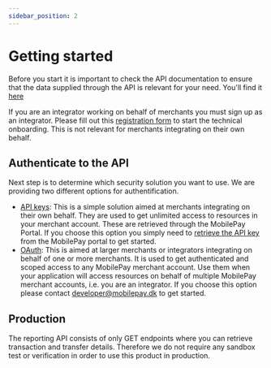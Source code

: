 ```yaml
---
sidebar_position: 2
---
```


# Getting started

Before you start it is important to check the API documentation to ensure that the data supplied through the API is relevant for your need. You'll find it [here](/api/reporting)

If you are an integrator working on behalf of merchants you must sign up as an integrator. Please fill out this [registration form](https://mobilepay.dk/erhverv/integrator-signup) to start the technical onboarding. This is not relevant for merchants integrating on their own behalf.

## Authenticate to the API

Next step is to determine which security solution you want to use. We are providing two different options for authentification. 

- [API keys](#api-keys): This is a simple solution aimed at merchants integrating on their own behalf. They are used to get unlimited access to resources in your merchant account. These are retrieved through the MobilePay Portal. If you choose this option you simply need to [retrieve the API key](/docs/reporting/authentication/api-key#get-an-api-key) from the MobilePay portal to get started. 
- [OAuth](#oauth-access-token): This is aimed at larger merchants or integrators integrating on behalf of one or more merchants. It is used to get authenticated and scoped access to any MobilePay merchant account. Use them when your application will access resources on behalf of multiple MobilePay merchant accounts, i.e. you are an integrator. If you choose this option please contact developer@mobilepay.dk to get started. 

## Production

The reporting API consists of only GET endpoints where you can retrieve transaction and transfer details. Therefore we do not require any sandbox test or verification in order to use this product in production.
